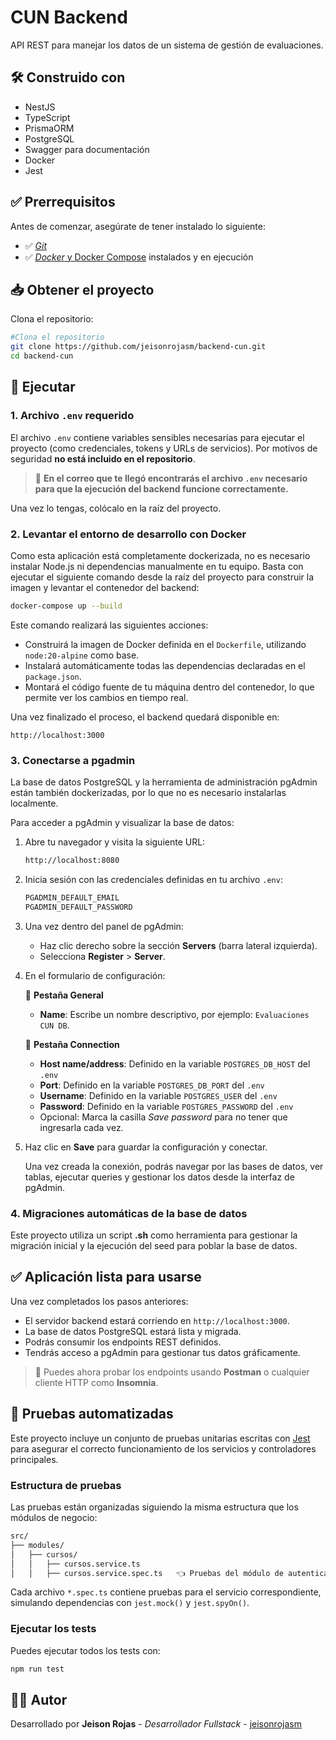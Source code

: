 # CUN Backend

API REST para manejar los datos de un sistema de gestión de evaluaciones.

## 🛠️ Construido con

- NestJS
- TypeScript
- PrismaORM
- PostgreSQL
- Swagger para documentación
- Docker
- Jest

## ✅ Prerrequisitos

Antes de comenzar, asegúrate de tener instalado lo siguiente:

- ✅ [*Git*](https://git-scm.com/)
- ✅ [*Docker* y Docker Compose](https://www.docker.com/get-started) instalados y en ejecución

## 📥 Obtener el proyecto

Clona el repositorio:

```bash
#Clona el repositorio
git clone https://github.com/jeisonrojasm/backend-cun.git
cd backend-cun
```

## 🚀 Ejecutar

### 1. **Archivo `.env` requerido**

El archivo `.env` contiene variables sensibles necesarias para ejecutar el proyecto (como credenciales, tokens y URLs de servicios).
Por motivos de seguridad **no está incluido en el repositorio**.

> 🔐 **En el correo que te llegó encontrarás el archivo `.env` necesario para que la ejecución del backend funcione correctamente.**

Una vez lo tengas, colócalo en la raíz del proyecto.

### 2. Levantar el entorno de desarrollo con Docker

Como esta aplicación está completamente dockerizada, no es necesario instalar Node.js ni dependencias manualmente en tu equipo. Basta con ejecutar el siguiente comando desde la raíz del proyecto para construir la imagen y levantar el contenedor del backend:

```bash
docker-compose up --build
```

Este comando realizará las siguientes acciones:

- Construirá la imagen de Docker definida en el `Dockerfile`, utilizando `node:20-alpine` como base.
- Instalará automáticamente todas las dependencias declaradas en el `package.json`.
- Montará el código fuente de tu máquina dentro del contenedor, lo que permite ver los cambios en tiempo real.

Una vez finalizado el proceso, el backend quedará disponible en:

```arduino
http://localhost:3000
```

### 3. Conectarse a pgadmin

La base de datos PostgreSQL y la herramienta de administración pgAdmin están también dockerizadas, por lo que no es necesario instalarlas localmente.

Para acceder a pgAdmin y visualizar la base de datos:

1. Abre tu navegador y visita la siguiente URL:

   ```bash
   http://localhost:8080
   ```

2. Inicia sesión con las credenciales definidas en tu archivo `.env`:

   ```bash
   PGADMIN_DEFAULT_EMAIL
   PGADMIN_DEFAULT_PASSWORD
   ```

3. Una vez dentro del panel de pgAdmin:
   - Haz clic derecho sobre la sección **Servers** (barra lateral izquierda).
   - Selecciona **Register** > **Server**.

4. En el formulario de configuración:

   🧾 **Pestaña General**
   - **Name**: Escribe un nombre descriptivo, por ejemplo: `Evaluaciones CUN DB`.

   🔌 **Pestaña Connection**
   - **Host name/address**: Definido en la variable `POSTGRES_DB_HOST` del `.env`
   - **Port**: Definido en la variable `POSTGRES_DB_PORT` del `.env`
   - **Username**: Definido en la variable `POSTGRES_USER` del `.env`
   - **Password**: Definido en la variable `POSTGRES_PASSWORD` del `.env`
   - Opcional: Marca la casilla *Save password* para no tener que ingresarla cada vez.
  
5. Haz clic en **Save** para guardar la configuración y conectar.

   Una vez creada la conexión, podrás navegar por las bases de datos, ver tablas, ejecutar queries y gestionar los datos desde la interfaz de pgAdmin.

### 4. Migraciones automáticas de la base de datos

Este proyecto utiliza un script **.sh** como herramienta para gestionar la migración inicial y la ejecución del seed para poblar la base de datos.

## ✅ Aplicación lista para usarse

Una vez completados los pasos anteriores:

- El servidor backend estará corriendo en `http://localhost:3000`.
- La base de datos PostgreSQL estará lista y migrada.
- Podrás consumir los endpoints REST definidos.
- Tendrás acceso a pgAdmin para gestionar tus datos gráficamente.

> 🧪 Puedes ahora probar los endpoints usando **Postman** o cualquier cliente HTTP como **Insomnia**.

## 🧪 Pruebas automatizadas

Este proyecto incluye un conjunto de pruebas unitarias escritas con [Jest](https://jestjs.io/) para asegurar el correcto funcionamiento de los servicios y controladores principales.

### Estructura de pruebas

Las pruebas están organizadas siguiendo la misma estructura que los módulos de negocio:

```bash
src/
├── modules/
│   ├── cursos/
│   │   ├── cursos.service.ts
│   │   ├── cursos.service.spec.ts   👈 Pruebas del módulo de autenticación
```

Cada archivo `*.spec.ts` contiene pruebas para el servicio correspondiente, simulando dependencias con `jest.mock()` y `jest.spyOn()`.

### Ejecutar los tests

Puedes ejecutar todos los tests con:

```bash
npm run test
```

## 👨‍💻 Autor

Desarrollado por **Jeison Rojas** - *Desarrollador Fullstack* - [jeisonrojasm](https://github.com/jeisonrojasm)